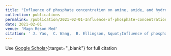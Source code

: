 ```yaml
---
title: "Influence of phosphate concentration on amine, amide, and hydroxyl CEST contrast"
collection: publications
permalink: /publication/2021-02-01-Influence-of-phosphate-concentration-on-amine-amide-and-hydroxyl-CEST-contrast
date: 2021-02-01
venue: 'Magn Reson Med'
citation: ' J. Yao,  C. Wang,  B. Ellingson, &quot;Influence of phosphate concentration on amine, amide, and hydroxyl CEST contrast.&quot; Magn Reson Med, 2021.'
---
```

Use [Google Scholar](https://scholar.google.com/scholar?q=Influence+of+phosphate+concentration+on+amine,+amide,+and+hydroxyl+CEST+contrast){:target="_blank"} for full citation